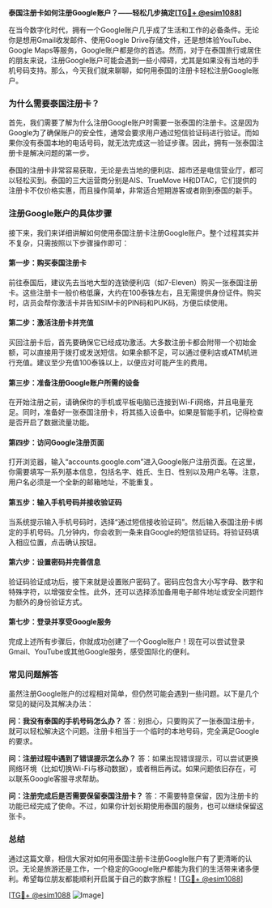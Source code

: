 **泰国注册卡如何注册Google账户？——轻松几步搞定[[TG💪+ @esim1088](https://t.me/s/esim1088)]**

在当今数字化时代，拥有一个Google账户几乎成了生活和工作的必备条件。无论你是想用Gmail收发邮件、使用Google Drive存储文件，还是想体验YouTube、Google Maps等服务，Google账户都是你的首选。然而，对于在泰国旅行或居住的朋友来说，注册Google账户可能会遇到一些小障碍，尤其是如果没有当地的手机号码支持。那么，今天我们就来聊聊，如何用泰国的注册卡轻松注册Google账户。

### 为什么需要泰国注册卡？

首先，我们需要了解为什么注册Google账户时需要一张泰国的注册卡。这是因为Google为了确保账户的安全性，通常会要求用户通过短信验证码进行验证。而如果你没有泰国本地的电话号码，就无法完成这一验证步骤。因此，拥有一张泰国注册卡是解决问题的第一步。

泰国的注册卡非常容易获取，无论是去当地的便利店、超市还是电信营业厅，都可以轻松买到。泰国的三大运营商分别是AIS、TrueMove H和DTAC，它们提供的注册卡不仅价格实惠，而且操作简单，非常适合短期游客或者刚到泰国的新手。

### 注册Google账户的具体步骤

接下来，我们来详细讲解如何使用泰国注册卡注册Google账户。整个过程其实并不复杂，只需按照以下步骤操作即可：

#### 第一步：购买泰国注册卡

前往泰国后，建议先去当地大型的连锁便利店（如7-Eleven）购买一张泰国注册卡。这些注册卡一般价格低廉，大约在100泰铢左右，且无需提供身份证件。购买时，店员会帮你激活卡并告知SIM卡的PIN码和PUK码，方便后续使用。

#### 第二步：激活注册卡并充值

买回注册卡后，首先要确保它已经成功激活。大多数注册卡都会附带一个初始金额，可以直接用于拨打或发送短信。如果余额不足，可以通过便利店或ATM机进行充值。建议至少充值100泰铢以上，以便应对可能产生的费用。

#### 第三步：准备注册Google账户所需的设备

在开始注册之前，请确保你的手机或平板电脑已连接到Wi-Fi网络，并且电量充足。同时，准备好一张泰国注册卡，将其插入设备中。如果是智能手机，记得检查是否开启了数据流量功能。

#### 第四步：访问Google注册页面

打开浏览器，输入“accounts.google.com”进入Google账户注册页面。在这里，你需要填写一系列基本信息，包括名字、姓氏、生日、性别以及用户名等。注意，用户名必须是一个全新的邮箱地址，不能重复。

#### 第五步：输入手机号码并接收验证码

当系统提示输入手机号码时，选择“通过短信接收验证码”。然后输入泰国注册卡绑定的手机号码。几分钟内，你会收到一条来自Google的短信验证码。将验证码填入相应位置，点击确认按钮。

#### 第六步：设置密码并完善信息

验证码验证成功后，接下来就是设置账户密码了。密码应包含大小写字母、数字和特殊字符，以增强安全性。此外，还可以选择添加备用电子邮件地址或安全问题作为额外的身份验证方式。

#### 第七步：登录并享受Google服务

完成上述所有步骤后，你就成功创建了一个Google账户！现在可以尝试登录Gmail、YouTube或其他Google服务，感受国际化的便利。

### 常见问题解答

虽然注册Google账户的过程相对简单，但仍然可能会遇到一些问题。以下是几个常见的疑问及其解决办法：

**问：我没有泰国的手机号码怎么办？**
答：别担心，只要购买了一张泰国注册卡，就可以轻松解决这个问题。注册卡相当于一个临时的本地号码，完全满足Google的要求。

**问：注册过程中遇到了错误提示怎么办？**
答：如果出现错误提示，可以尝试更换网络环境（比如切换Wi-Fi与移动数据），或者稍后再试。如果问题依旧存在，可以联系Google客服寻求帮助。

**问：注册完成后是否需要保留泰国注册卡？**
答：不需要特意保留，因为注册卡的功能已经完成了使命。不过，如果你计划长期使用泰国的服务，也可以继续保留这张卡。

### 总结

通过这篇文章，相信大家对如何用泰国注册卡注册Google账户有了更清晰的认识。无论是旅游还是工作，一个稳定的Google账户都能为我们的生活带来诸多便利。希望每位朋友都能顺利开启属于自己的数字旅程！[[TG💪+ @esim1088](https://t.me/s/esim1088)]

[[TG💪+ @esim1088](https://t.me/s/esim1088) ![Image](https://i.postimg.cc/4NQfJmqS/Snipaste-2025-05-13-00-14-12.png)]